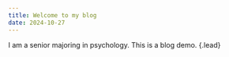 ```yaml
---
title: Welcome to my blog
date: 2024-10-27
---
```


I am a senior majoring in psychology. This is a blog demo.
{.lead}

